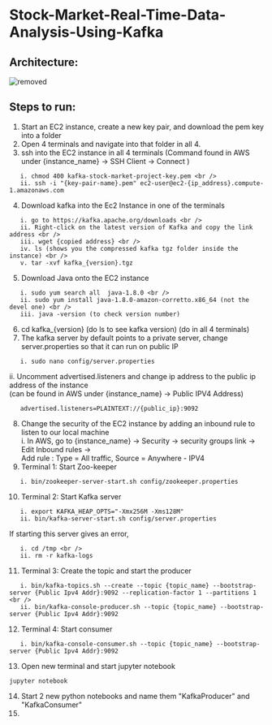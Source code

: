 # Stock-Market-Real-Time-Data-Analysis-Using-Kafka

## Architecture: <br />
![removed](https://github.com/punarva10/Stock-Market-Real-Time-Data-Analysis-Using-Kafka/assets/80712306/154d2ab1-fe3f-4d1e-b792-ab76081dbc05)


## Steps to run:
1. Start an EC2 instance, create a new key pair, and download the pem key into a folder
2. Open 4 terminals and navigate into that folder in all 4.
3. ssh into the EC2 instance in all 4 terminals (Command found in AWS under {instance_name} -> SSH Client -> Connect ) <br />
```
   i. chmod 400 kafka-stock-market-project-key.pem <br />
   ii. ssh -i "{key-pair-name}.pem" ec2-user@ec2-{ip_address}.compute-1.amazonaws.com
```
4. Download kafka into the Ec2 Instance in one of the terminals <br />
```
   i. go to https://kafka.apache.org/downloads <br />
   ii. Right-click on the latest version of Kafka and copy the link address <br />
   iii. wget {copied address} <br />
   iv. ls (shows you the compressed kafka tgz folder inside the instance) <br />
   v. tar -xvf kafka_{version}.tgz
```
5. Download Java onto the EC2 instance <br />
```
   i. sudo yum search all  java-1.8.0 <br />
   ii. sudo yum install java-1.8.0-amazon-corretto.x86_64 (not the devel one) <br />
   iii. java -version (to check version number)
```
6. cd kafka_{version} (do ls to see kafka version) (do in all 4 terminals)
7. The kafka server by default points to a private server, change server.properties so that it can run on public IP <br />
```
   i. sudo nano config/server.properties
```
   ii. Uncomment advertised.listeners and change ip address to the public ip address of the instance <br />
   (can be found in AWS under {instance_name} -> Public IPV4 Address) 
```
   advertised.listeners=PLAINTEXT://{public_ip}:9092
```
8. Change the security of the EC2 instance by adding an inbound rule to listen to our local machine <br />
    i. In AWS, go to {instance_name} -> Security -> security groups link -> Edit Inbound rules -> <br />
    Add rule : Type = All traffic, Source = Anywhere - IPV4
9. Terminal 1: Start Zoo-keeper <br />
```
   i. bin/zookeeper-server-start.sh config/zookeeper.properties
```
10. Terminal 2: Start Kafka server <br />
```
   i. export KAFKA_HEAP_OPTS="-Xmx256M -Xms128M"
   ii. bin/kafka-server-start.sh config/server.properties
```
   If starting this server gives an error, <br />
```
   i. cd /tmp <br />
   ii. rm -r kafka-logs
```
11. Terminal 3: Create the topic and start the producer <br />
```
   i. bin/kafka-topics.sh --create --topic {topic_name} --bootstrap-server {Public Ipv4 Addr}:9092 --replication-factor 1 --partitions 1 <br />
   ii. bin/kafka-console-producer.sh --topic {topic_name} --bootstrap-server {Public Ipv4 Addr}:9092
```
12. Terminal 4: Start consumer <br />
```
   i. bin/kafka-console-consumer.sh --topic {topic_name} --bootstrap-server {Public Ipv4 Addr}:9092
```

13. Open new terminal and start jupyter notebook
```
jupyter notebook
```
14. Start 2 new python notebooks and name them "KafkaProducer" and "KafkaConsumer"
15. 
   
